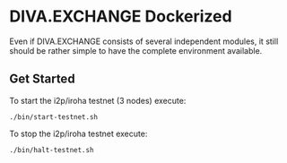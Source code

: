 # DIVA.EXCHANGE Dockerized
Even if DIVA.EXCHANGE consists of several independent modules, it still should be rather simple to have the complete environment available.

## Get Started
To start the i2p/iroha testnet (3 nodes) execute:

`./bin/start-testnet.sh`

To stop the i2p/iroha testnet execute:

`./bin/halt-testnet.sh`
